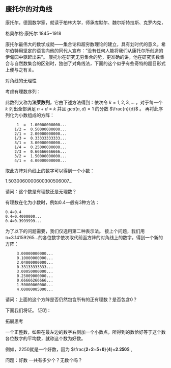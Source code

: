 ## 康托尔的对角线

康托尔，德国数学家，就读于柏林大学，师承库默尔、魏尔斯特拉斯、克罗内克，

格奥尔格·康托尔
1845~1918

康托尔最伟大的数学成就——集合论和超穷数理论的建立，具有划时代的意义。希尔伯特用坚定的语言向他的同代人宣布：“没有任何人能将我们从康托尔所创造的伊甸园中驱赶出来”。
康托尔在研究无穷集合的势，更准确的讲，他在研究实数集合与自然数集合的区别时，独创了对角线法，下面的这个似乎有些奇特的题目形式上便与之有关。

对角线的无理性

考虑有理数序列：

此数列又称为**法莱数列**，它由下述方法得到：依次令 $k=1,2,3,…$ ，对于每一个 $k$ 列出全部满足
 $n + d = k$  并且  $gcd(n,d)=1$ 的分数 $\frac{n}{d}$ 。
再将此序列化为小数组成的方阵：

         1  =  1.00000000000...
        1/2 =  0.50000000000...
        2/1 =  2.00000000000...
        1/3 =  0.33333333333...
        3/1 =  3.00000000000...
        1/4 =  0.25000000000...
        2/3 =  0.66666666666...
        3/2 =  1.50000000000...
        4/1 =  4.00000000000...

取此方阵对角线上的数字可以得到一个小数：

1.5030060000600300506007…

请问：这个数是有理数还是无理数？

有理数在化为小数时，例如0.4一般有3种方法：

    0.4=0.4
    0.4=0.4000000...
    0.4=0.3999999...

为了以下的问题需要，我们仅选用第二种表示法。
接上个问题，我们用 π=3.14159265…的各位数字依次取代前面方阵的对角线上的数字，得到一个新的方阵：

         3.00000000000...
         0.10000000000...
         2.04000000000...
         0.33133333333...
         3.00050000000...
         0.25009000000...
         0.66666266666...
         1.50000060000...
         4.00000005000...

请问：上面的这个方阵是否仍然包含所有的正有理数？是否包含0？

下面我们将证。
证明：

拓展思考

一个正整数，如果在最左边的数字右侧加一个小数点，所得到的数恰好等于这个数各位数字的平均数，就称这个数为好数。

例如，2250就是一个好数，因为 $\frac{𝟐+𝟐+𝟓+𝟎}{𝟒}=𝟐.𝟐𝟓𝟎$ ,

问题：好数 一共有多少个？无数个吗？
